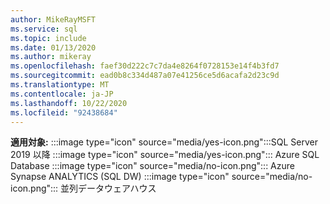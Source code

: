 ```yaml
---
author: MikeRayMSFT
ms.service: sql
ms.topic: include
ms.date: 01/13/2020
ms.author: mikeray
ms.openlocfilehash: faef30d222c7c7da4e8264f0728153e14f4b3fd7
ms.sourcegitcommit: ead0b8c334d487a07e41256ce5d6acafa2d23c9d
ms.translationtype: MT
ms.contentlocale: ja-JP
ms.lasthandoff: 10/22/2020
ms.locfileid: "92438684"
---
```

<Token>**適用対象:** :::image type="icon" source="media/yes-icon.png":::SQL Server 2019 以降 :::image type="icon" source="media/yes-icon.png"::: Azure SQL Database :::image type="icon" source="media/no-icon.png"::: Azure Synapse ANALYTICS (SQL DW) :::image type="icon" source="media/no-icon.png"::: 並列データウェアハウス </Token>

